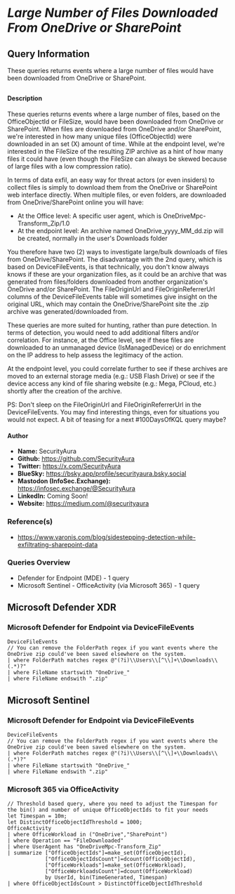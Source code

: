 # *Large Number of Files Downloaded From OneDrive or SharePoint*

## Query Information

These queries returns events where a large number of files would have been downloaded from OneDrive or SharePoint.

##

#### Description

These queries returns events where a large number of files, based on the OfficeObjectId or FileSize, would have been downloaded from OneDrive or SharePoint. When files are downloaded from OneDrive and/or SharePoint, we're interested in how many unique files (OfficeObjectId) were downloaded in an set (X) amount of time. While at the endpoint level, we're interested in the FileSize of the resulting ZIP archive as a hint of how many files it could have (even though the FileSize can always be skewed because of large files with a low compression ratio).

In terms of data exfil, an easy way for threat actors (or even insiders) to collect files is simply to download them from the OneDrive or SharePoint web interface directly. When multiple files, or even folders, are downloaded from OneDrive/SharePoint online you will have:

- At the Office level: A specific user agent, which is OneDriveMpc-Transform_Zip/1.0
- At the endpoint level: An archive named OneDrive_yyyy_MM_dd.zip will be created, normally in the user's Downloads folder

You therefore have two (2) ways to investigate large/bulk downloads of files from OneDrive/SharePoint. The disadvantage with the 2nd query, which is based on DeviceFileEvents, is that technically, you don't know always knows if these are your organization files, as it could be an archive that was generated from files/folders downloaded from another organization's OneDrive and/or SharePoint. The FileOriginUrl and FileOriginReferrerUrl columns of the DeviceFileEvents table will sometimes give insight on the original URL, which may contain the OneDrive/SharePoint site the .zip archive was generated/downloaded from.

These queries are more suited for hunting, rather than pure detection. In terms of detection, you would need to add additional filters and/or correlation. For instance, at the Office level, see if these files are downloaded to an unmanaged device (IsManagedDevice) or do enrichment on the IP address to help assess the legitimacy of the action.

At the endpoint level, you could correlate further to see if these archives are moved to an external storage media (e.g.: USB Flash Drive) or see if the device access any kind of file sharing website (e.g.: Mega, PCloud, etc.) shortly after the creation of the archive.

PS: Don't sleep on the FileOriginUrl and FileOriginReferrerUrl in the DeviceFileEvents. You may find interesting things, even for situations you would not expect. A bit of teasing for a next #100DaysOfKQL query maybe?

#### Author <Optional>
- **Name:** SecurityAura
- **Github:** https://github.com/SecurityAura
- **Twitter:** https://x.com/SecurityAura
- **BlueSky:** https://bsky.app/profile/securityaura.bsky.social
- **Mastodon (InfoSec.Exchange):** https://infosec.exchange/@SecurityAura
- **LinkedIn:** Coming Soon!
- **Website:** https://medium.com/@securityaura

### Reference(s)

- https://www.varonis.com/blog/sidestepping-detection-while-exfiltrating-sharepoint-data

### Queries Overview ###

- Defender for Endpoint (MDE) - 1 query
- Microsoft Sentinel - OfficeActivity (via Microsoft 365) - 1 query

## Microsoft Defender XDR ##
### Microsoft Defender for Endpoint via DeviceFileEvents ###
```KQL
DeviceFileEvents
// You can remove the FolderPath regex if you want events where the OneDrive zip could've been saved elsewhere on the system.
| where FolderPath matches regex @"(?i)\\Users\\[^\\]+\\Downloads\\(.*)?"
| where FileName startswith "OneDrive_"
| where FileName endswith ".zip"
```
## Microsoft Sentinel ##
### Microsoft Defender for Endpoint via DeviceFileEvents ###
```KQL
DeviceFileEvents
// You can remove the FolderPath regex if you want events where the OneDrive zip could've been saved elsewhere on the system.
| where FolderPath matches regex @"(?i)\\Users\\[^\\]+\\Downloads\\(.*)?"
| where FileName startswith "OneDrive_"
| where FileName endswith ".zip"
```
### Microsoft 365 via OfficeActivity ###
```KQL
// Threshold based query, where you need to adjust the Timespan for the bin() and number of unique OfficeObjectIds to fit your needs
let Timespan = 10m;
let DistinctOfficeObjectIdThreshold = 1000;
OfficeActivity
| where OfficeWorkload in ("OneDrive","SharePoint")
| where Operation == "FileDownloaded"
| where UserAgent has "OneDriveMpc-Transform_Zip"
| summarize ["OfficeObjectIds"]=make_set(OfficeObjectId),
            ["OfficeObjectIdsCount"]=dcount(OfficeObjectId),
            ["OfficeWorkloads"]=make_set(OfficeWorkload),
            ["OfficeWorkloadsCount"]=dcount(OfficeWorkload)
            by UserId, bin(TimeGenerated, Timespan)
| where OfficeObjectIdsCount > DistinctOfficeObjectIdThreshold
```
